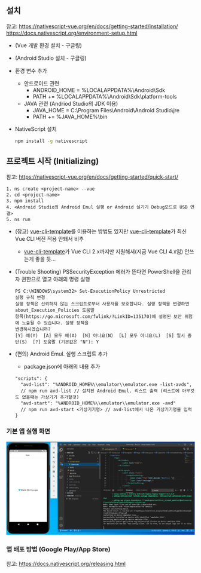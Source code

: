 

## 설치

참고:
https://nativescript-vue.org/en/docs/getting-started/installation/
https://docs.nativescript.org/environment-setup.html

* (Vue 개발 환경 설치 - 구글링)

* (Android Studio 설치 - 구글링)

* 환경 변수 추가

  * 안드로이드 관련
    * ANDROID_HOME = %LOCALAPPDATA%\Android\Sdk
    * PATH += %LOCALAPPDATA%\Android\Sdk\platform-tools
  * JAVA 관련 (Andriod Studio의 JDK 이용)
    * JAVA_HOME = C:\Program Files\Android\Android Studio\jre
    * PATH += %JAVA_HOME%\bin

* NativeScript 설치

  ```bash
  npm install -g nativescript
  ```


## 프로젝트 시작 (Initializing)
참고:
https://nativescript-vue.org/en/docs/getting-started/quick-start/

```
1. ns create <project-name> --vue
2. cd <project-name>
3. npm install
4. <Android Studio의 Android Emul 실행 or Android 실기기 Debug모드로 USB 연결>
5. ns run
```

* (참고) [vue-cli-template](https://github.com/nativescript-vue/vue-cli-template)를 이용하는 방법도 있지만 [vue-cli-template](https://github.com/nativescript-vue/vue-cli-template)가 최신 Vue CLI 버전 적용 안돼서 비추
  
  * [vue-cli-template](https://github.com/nativescript-vue/vue-cli-template)가 Vue CLI 2.x까지만 지원해서(지금 Vue CLI 4.x임) 안쓰는게 좋을 듯...
  
* (Trouble Shooting) PSSecurityException 에러가 뜬다면
  PowerShell을 관리자 권한으로 열고 아래의 명령 실행

  ```
  PS C:\WINDOWS\system32> Set-ExecutionPolicy Unrestricted
  실행 규칙 변경
  실행 정책은 신뢰하지 않는 스크립트로부터 사용자를 보호합니다. 실행 정책을 변경하면 about_Execution_Policies 도움말
  항목(https://go.microsoft.com/fwlink/?LinkID=135170)에 설명된 보안 위험에 노출될 수 있습니다. 실행 정책을
  변경하시겠습니까?
  [Y] 예(Y)  [A] 모두 예(A)  [N] 아니요(N)  [L] 모두 아니요(L)  [S] 일시 중단(S)  [?] 도움말 (기본값은 "N"): Y
  ```

* (편의) Android Emul. 실행 스크립트 추가
  * package.json에 아래의 내용 추가

  ```
  "scripts": {
    "avd-list": "%ANDROID_HOME%\\emulator\\emulator.exe -list-avds",
    // npm run avd-list // 설치된 Android Emul. 리스트 출력 (리스트에 아무것도 없을때는 가상기기 추가할것)
    "avd-start": "%ANDROID_HOME%\\emulator\\emulator.exe -avd"
    // npm run avd-start <가상기기명> // avd-list에서 나온 가상기기명을 입력
  }
  ```



### 기본 앱 실행 화면

![image-20210515141544256](NativeScript_Vue_%ED%99%98%EA%B2%BD_%EC%84%B8%ED%8C%85.assets/image-20210515141544256.png)



### 앱 배포 방법 (Google Play/App Store)

참고:
https://docs.nativescript.org/releasing.html

